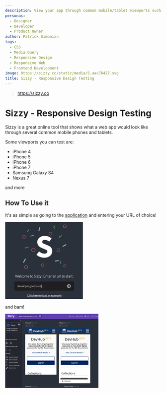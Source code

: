 ```yaml
---
description: View your app through common mobile/tablet viewports such as iPhones, iPads and several Android Devices.
personas:
  - Designer
  - Developer
  - Product Owner
author: Patrick Simonian
tags: 
  - CSS
  - Media Query
  - Responsive Design
  - Responsive Web
  - Frontend Development
image: https://sizzy.co/static/media/S.aac76427.svg
title: Sizzy - Responsive Design Testing
---
```

> https://sizzy.co

# Sizzy - Responsive Design Testing

Sizzy is a great online tool that shows what a web app would look like through several
common mobile phones and tablets. 

Some viewports you can test are:

- iPhone 4
- iPhone 5
- iPhone 6
- iPhone 7
- Samsung Galaxy S4
- Nexus 7

and more

## How To Use it

It's as simple as going to the [application](https://sizzy.co) and entering your URL of choice!

<img src="../../assets/sizzy-home.png" width="250" />

and bam! 

<img src="../../assets/sizzy-after.png" width="300" />


